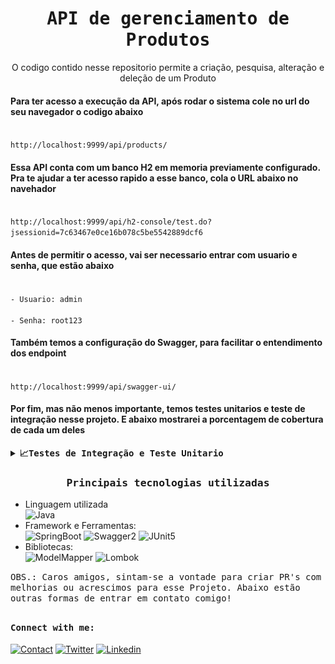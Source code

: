 <p><h1 align="center"><samp>API de gerenciamento de Produtos</samp></h1></p>

<p align="center">O codigo contido nesse repositorio permite a criação, pesquisa, alteração e deleção de um Produto </p>


<h4>Para ter acesso a execução da API, após rodar o sistema cole no url do seu navegador o codigo abaixo</h4>

<code>
http://localhost:9999/api/products/
</code>

<h4>Essa API conta com um banco H2 em memoria previamente configurado. 
Pra te ajudar a ter acesso rapido a esse banco, cola o URL abaixo no navehador</h4>

<code>
http://localhost:9999/api/h2-console/test.do?jsessionid=7c63467e0ce16b078c5be5542889dcf6
</code>

<h4>Antes de permitir o acesso, vai ser necessario entrar com usuario e senha, que estão abaixo</h4>

<code>
- Usuario: admin <br>
- Senha: root123
</code>

<h4>Também temos a configuração do Swagger, para facilitar o entendimento dos endpoint</h4>

<code>
http://localhost:9999/api/swagger-ui/
</code>

<h4>Por fim, mas não menos importante, temos testes unitarios e teste de integração nesse projeto. 
E abaixo mostrarei a porcentagem de cobertura de cada um deles</h4>
<details>
  <summary><b><samp>📈Testes de Integração e Teste Unitario</samp></b></summary>
<br>

##
- Teste de Integração
  

   ![Cobertura Teste Integração](src/main/resources/static/CoberturaTesteIntegracao.png?style=flat-square)
   ![Resultado Teste Integração](src/main/resources/static/ResultadoTesteIntegracao.png?style=flat-square)
##
- Teste Unitario


  ![Cobertura Teste Unitario](src/main/resources/static/CoberturaTesteUnitario.png?style=flat-square)
  ![Resultado Teste Unitario](src/main/resources/static/ResultadoTesteUnitario.png?style=flat-square)


<h4><p align="justify">Infelizmente andei praticando pouco a construção de testes e não pude alcançar 100% em ambos. Mas conto com a ajuda de vocês para me ajudar a chegar lá!<p></h4>
</details>


<p><h3 align="center"><samp> Principais tecnologias utilizadas</samp></h3></p>


- Linguagem utilizada </br>
  ![Java](https://img.shields.io/badge/Java-ea2d2f?style=flat-square&logo=java&logoColor=ffffff)
- Framework e Ferramentas: </br>
  ![SpringBoot](https://img.shields.io/badge/SpringBoot-33CC00?style=flat-square&logo=springboot&logoColor=ffffff)
  ![Swagger2](https://img.shields.io/badge/Swagger2-33AC7C?style=flat-square&logo=swagger&logoColor=ffffff)
  ![JUnit5](https://img.shields.io/badge/JUnit_5-336600?style=flat-square&logo=junit5&logoColor=ea2d2f)
- Bibliotecas: </br>
  ![ModelMapper](https://img.shields.io/badge/ModelMapper-3333CC?style=flat-modelMapper&logo=modelMapper&logoColor=ffffff)
  ![Lombok](https://img.shields.io/badge/Lombok-663300?style=flat-square&logo=lombok&logoColor=ffffff)


<p><samp>OBS.: Caros amigos, sintam-se a vontade para criar PR's com melhorias ou acrescimos para esse Projeto. Abaixo estão outras formas de entrar em contato comigo!</samp></p>


##
<h4><b><samp>Connect with me:</samp></b></h4>

[![Contact](https://img.shields.io/badge/yago.vcb@hotmail.com-FFFEEE?style=flat-square&logo=gmail&logoColor=red)](mailto:yago.vcb@hotmail.com)
[![Twitter](https://img.shields.io/badge/@Yagovcb-1DA1F2?style=flat-square&logo=twitter&logoColor=white)](https://twitter.com/Yagovcb)
[![Linkedin](https://img.shields.io/badge/Yago_do_Valle_Castelo_Branco-0077b5?style=flat-square&logo=Linkedin&logoColor=white)](https://www.linkedin.com/in/yagovcb/)
